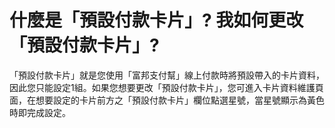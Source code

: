 # 什麼是「預設付款卡片」? 我如何更改「預設付款卡片」?

「預設付款卡片」就是您使用「富邦支付幫」線上付款時將預設帶入的卡片資料，因此您只能設定1組。如果您想要更改「預設付款卡片」，您可進入卡片資料維護頁面，在想要設定的卡片前方之「預設付款卡片」欄位點選星號，當星號顯示為黃色時即完成設定。
